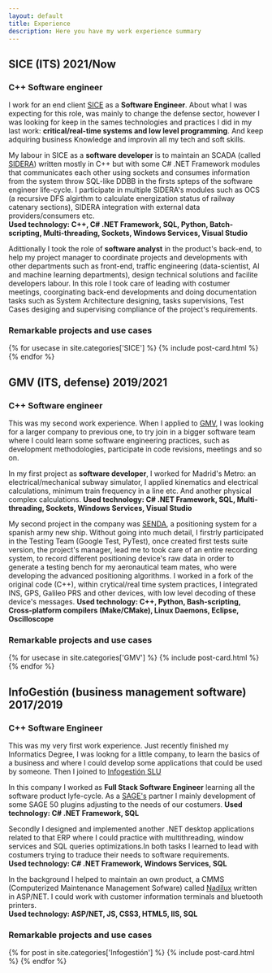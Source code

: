 ```yaml
---
layout: default
title: Experience
description: Here you have my work experience summary
---
```


## SICE (ITS) <span class="date">2021/Now</span>
### C++ Software engineer
I work for an end client [SICE](https://www.sice.com/) as a **Software Engineer**. About what I was expecting for this role, was mainly to change the defense sector, however I was looking for keep in the sames technologies and practices I did in my last work: **critical/real-time systems and low level programming**. And keep adquiring business Knowledge and improvin all my tech and soft skills.

My labour in SICE as a **software developer** is to maintain an SCADA (called [SIDERA](https://www.sice.com/en/video/sidera-general-overview)) written mostly in C++ but with some C# .NET Framework modules that communicates each other using sockets and consumes information from the system throw SQL-like DDBB in the firsts spteps of the software engineer life-cycle. I participate in multiple SIDERA's modules such as OCS (a recursive DFS algirthm to calculate energization status of railway catenary sections), SIDERA integration with external data providers/consumers etc.  
**Used technology: C++, C# .NET Framework, SQL, Python, Batch-scripting, Multi-threading, Sockets, Windows Services, Visual Studio**

Adittionally I took the role of **software analyst** in the product's back-end, to help my project manager to coordinate projects and developments with other departments such as front-end, traffic engineering (data-scientist, AI and machine learning departments), design technical solutions and facilite developers labour. In this role I took care of leading with costumer meetings, coorginating back-end developments and doing documentation tasks such as System Architecture designing, tasks supervisions, Test Cases desiging and supervising compliance of the project's requirements. 

### Remarkable projects and use cases
<div class="posts">
    {% for usecase in site.categories['SICE'] %}
        {% include post-card.html %}
    {% endfor %}
</div>


## GMV (ITS, defense) <span class="date">2019/2021</span>
### C++ Software engineer
This was my second work experience. When I applied to [GMV](https://www.gmv.com/), I was looking for a larger company to previous one, to try join in a bigger software team where I could learn some software engineering practices, such as development methodologies, participate in code revisions, meetings and so on.

In my first project as **software developer**, I worked for Madrid's Metro: an electrical/mechanical subway simulator, I applied kinematics and electrical calculations, minimum train frequency in a line etc. And another physical complex calculations.
**Used technology: C# .NET Framework, SQL, Multi-threading, Sockets, Windows Services, Visual Studio**

My second project in the company was [SENDA](https://www.gmv.com/en-es/products/defense-and-security/senda), a positioning system for a spanish army new ship. Without going into much detail, I firstrly participated in the Testing Team (Google Test, PyTest), once created first tests suite version, the project's manager, lead me to took care of an entire recording system, to record different positioning device's raw data in order to generate a testing bench for my aeronautical team mates, who were developing the advanced positioning algorithms. I worked in a fork of the original code (C++), within crytical/real time system practices, I integrated INS, GPS, Galileo PRS and other devices, with low level decoding of these device's messages. 
**Used technology: C++, Python, Bash-scripting, Cross-platform compilers (Make/CMake), Linux Daemons, Eclipse, Oscilloscope**

### Remarkable projects and use cases
<div class="posts">
    {% for usecase in site.categories['GMV'] %}
        {% include post-card.html %}
    {% endfor %}
</div>

## InfoGestión (business management software) <span class="date">2017/2019</span>
### C++ Software Engineer
This was my very first work experience. Just recently finished my Informatics Degree, I was lookng for a little company, to learn the basics of a business and where I could develop some applications that could be used by someone. Then I joined to [Infogestión SLU](https://www.infogestionslu.com/)

In this company I worked as **Full Stack Software Engineer** learning all the software product lyfe-cycle. As a [SAGE's](https://www.sage.com/) partner I mainly development of some SAGE 50 plugins adjusting to the needs of our costumers. 
**Used technology: C# .NET Framework, SQL**

Secondly I designed and implemented another .NET desktop applications related to that ERP where I could practice with multithreading, window services and SQL queries optimizations.In both tasks I learned to lead with costumers trying to traduce their needs to software requirements.   
**Used technology: C# .NET Framework, Windows Services, SQL**

In the background I helped to maintain an own product, a CMMS (Computerized Maintenance Management Sofware) called [Nadilux](https://www.nadilux.com/) written in ASP/NET. I could work with customer information terminals and bluetooth printers.  
**Used technology: ASP/NET, JS, CSS3, HTML5, IIS, SQL**

### Remarkable projects and use cases
<div class="posts">
    {% for post in site.categories['Infogestión'] %}
        {% include post-card.html %}
    {% endfor %}
</div>

